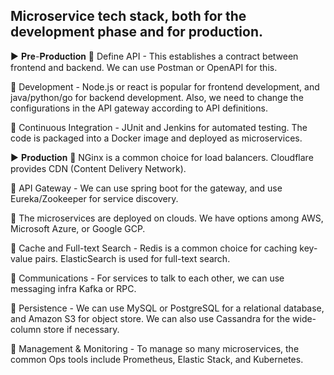 
## Microservice tech stack, both for the development phase and for production.

▶️ 𝐏𝐫𝐞-𝐏𝐫𝐨𝐝𝐮𝐜𝐭𝐢𝐨𝐧
🔹 Define API - This establishes a contract between frontend and backend. We can use Postman or OpenAPI for this.

🔹 Development - Node.js or react is popular for frontend development, and java/python/go for backend development. Also, we need to change the configurations in the API gateway according to API definitions.

🔹 Continuous Integration - JUnit and Jenkins for automated testing. The code is packaged into a Docker image and deployed as microservices.

▶️ 𝐏𝐫𝐨𝐝𝐮𝐜𝐭𝐢𝐨𝐧
🔹 NGinx is a common choice for load balancers. Cloudflare provides CDN (Content Delivery Network). 

🔹 API Gateway - We can use spring boot for the gateway, and use Eureka/Zookeeper for service discovery.

🔹 The microservices are deployed on clouds. We have options among AWS, Microsoft Azure, or Google GCP.

🔹 Cache and Full-text Search - Redis is a common choice for caching key-value pairs. ElasticSearch is used for full-text search.

🔹 Communications - For services to talk to each other, we can use messaging infra Kafka or RPC.

🔹 Persistence - We can use MySQL or PostgreSQL for a relational database, and Amazon S3 for object store. We can also use Cassandra for the wide-column store if necessary.

🔹 Management & Monitoring - To manage so many microservices, the common Ops tools include Prometheus, Elastic Stack, and Kubernetes.